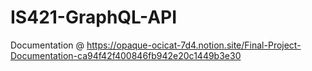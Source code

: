 # IS421-GraphQL-API

Documentation @ https://opaque-ocicat-7d4.notion.site/Final-Project-Documentation-ca94f42f400846fb942e20c1449b3e30
